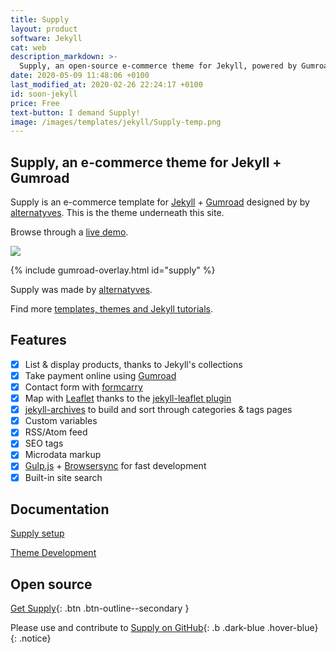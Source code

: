 ```yaml
---
title: Supply
layout: product
software: Jekyll
cat: web
description_markdown: >-
  Supply, an open-source e-commerce theme for Jekyll, powered by Gumroad.
date: 2020-05-09 11:48:06 +0100
last_modified_at: 2020-02-26 22:24:17 +0100
id: soon-jekyll
price: Free
text-button: I demand Supply!
image: /images/templates/jekyll/Supply-temp.png
---
```

## Supply, an e-commerce theme for Jekyll + Gumroad
Supply is an e-commerce template for [Jekyll](https://jekyllrb.com/) + [Gumroad](https://gumroad.com) designed by by [alternatyves](https://alternatyves.com/). This is the theme underneath this site.

Browse through a [live demo](https://templates.supply).

<a href="https://gum.co/supply" class="no-underline pv2 grow db"><img class="w-100" src="{{site.baseurl}}/images/screenshot.png"></a>

{% include gumroad-overlay.html id="supply" %}


Supply was made by [alternatyves](https://alternatyves.com/).

Find more [templates, themes and Jekyll tutorials](https://jekyllrb.com/resources/).

## Features

- [x] List & display products, thanks to Jekyll's collections
- [x] Take payment online using [Gumroad](https://gumroad.com)
- [x] Contact form with [formcarry](https://www.formcarry.com)
- [x] Map with [Leaflet](https://leafletjs.com "Leaflet is the leading open-source JavaScript library for mobile-friendly interactive maps.") thanks to the [jekyll-leaflet plugin](https://github.com/DavidJVitale/jekyll-leaflet)
- [x] [jekyll-archives](https://github.com/jekyll/jekyll-archives) to build and sort through categories & tags pages
- [x] Custom variables
- [x] RSS/Atom feed
- [x] SEO tags
- [x] Microdata markup
- [x] [Gulp.js](https://gulpjs.com) + [Browsersync](https://www.browsersync.io) for fast development
- [x] Built-in site search

## Documentation

[Supply setup](/supply-theme-setup/)

[Theme Development](/theme-development/)

## Open source


[Get Supply](https://github.com/YJPL/Supply/archive/master.zip){: .btn .btn-outline--secondary }

Please use and contribute to [Supply on GitHub](https://github.com/YJPL/Supply/){: .b .dark-blue .hover-blue}
{: .notice}
